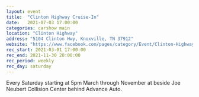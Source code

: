 ```yaml
---
layout: event
title:  "Clinton Highway Cruise-In"
date:   2021-07-03 17:00:00
categories: carshow main
location: "Clinton Highway"
address: "5104 Clinton Hwy, Knoxville, TN 37912"
website: "https://www.facebook.com/pages/category/Event/Clinton-Highway-Cruise-In-627144111003000/"
rec_start: 2021-03-01 17:00:00
rec_end: 2021-11-30 20:00:00
rec_period: weekly
rec_day: saturday
---
```


Every Saturday starting at 5pm March through November at beside Joe Neubert
Collision Center behind Advance Auto. 

